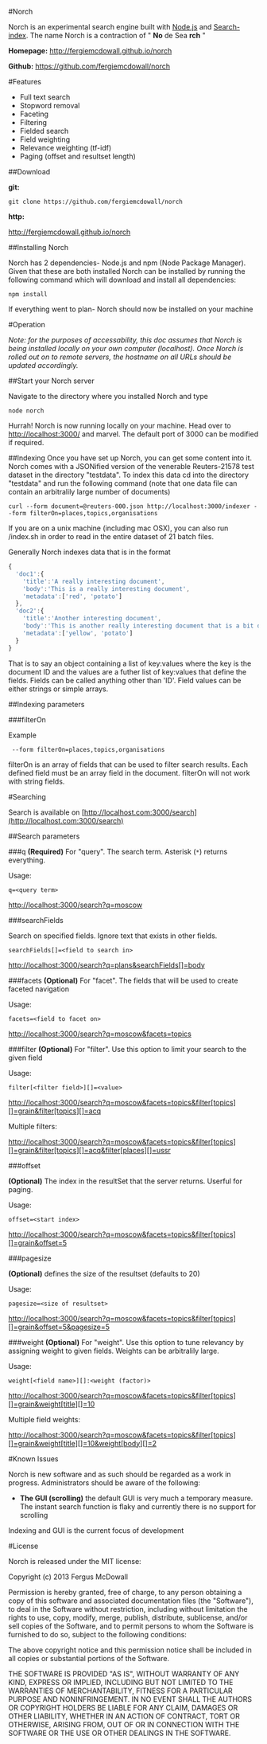 #Norch

Norch is an experimental search engine built with [Node.js](http://nodejs.org/) and
[Search-index](https://github.com/fergiemcdowall/search-index). The name Norch is a contraction of " **No** de Sea **rch** "

**Homepage:** http://fergiemcdowall.github.io/norch 

**Github:** https://github.com/fergiemcdowall/norch

#Features

* Full text search
* Stopword removal
* Faceting
* Filtering
* Fielded search
* Field weighting
* Relevance weighting (tf-idf)
* Paging (offset and resultset length)

##Download

**git:**

    git clone https://github.com/fergiemcdowall/norch

**http:**

http://fergiemcdowall.github.io/norch

##Installing Norch

Norch has 2 dependencies- Node.js and npm (Node Package Manager). Given that these are both installed Norch can be installed by running the following command which will download and install all dependencies:

    npm install

If everything went to plan- Norch should now be installed on your machine

#Operation

*Note: for the purposes of accessability, this doc assumes that Norch is being installed locally on your own computer
(localhost). Once Norch is rolled out on to remote servers, the hostname on all URLs should be updated accordingly.*

##Start your Norch server

Navigate to the directory where you installed Norch and type

    node norch

Hurrah! Norch is now running locally on your machine. Head over to [http://localhost:3000/](http://localhost:3000/)
and marvel. The default port of 3000 can be modified if required.

##Indexing
Once you have set up Norch, you can get some content into it. Norch comes with a JSONified version of the venerable
Reuters-21578 test dataset in the directory "testdata". To index this data cd into the directory "testdata" and run
the following command (note that one data file can contain an arbitralily large number of documents)

    curl --form document=@reuters-000.json http://localhost:3000/indexer --form filterOn=places,topics,organisations

If you are on a unix machine (including mac OSX), you can also run /index.sh in order to read in the entire dataset
of 21 batch files.

Generally Norch indexes data that is in the format

```javascript
{
  'doc1':{
    'title':'A really interesting document',
    'body':'This is a really interesting document',
    'metadata':['red', 'potato']
  },
  'doc2':{
    'title':'Another interesting document',
    'body':'This is another really interesting document that is a bit different',
    'metadata':['yellow', 'potato']
  }
}
```

That is to say an object containing a list of key:values where the key is the document ID and the values are a futher
list of key:values that define the fields. Fields can be called anything other than 'ID'. Field values can be either
strings or simple arrays.

##Indexing parameters

###filterOn

Example

```
 --form filterOn=places,topics,organisations
```

filterOn is an array of fields that can be used to filter search results. Each defined field must be an array field in
the document. filterOn will not work with string fields.


#Searching

Search is available on [http://localhost.com:3000/search](http://localhost.com:3000/search)

##Search parameters

###q
**(Required)** For "query". The search term. Asterisk (```*```) returns everything.

Usage:

    q=<query term>

[http://localhost:3000/search?q=moscow](http://localhost:3000/search?q=moscow)

###searchFields

Search on specified fields. Ignore text that exists in other fields.

    searchFields[]=<field to search in>
    
[http://localhost:3000/search?q=plans&searchFields[]=body](http://localhost:3000/search?q=plans&searchFields[]=body)

###facets
**(Optional)** For "facet". The fields that will be used to create faceted navigation

Usage:

    facets=<field to facet on>

[http://localhost:3000/search?q=moscow&facets=topics](http://localhost:3000/search?q=moscow&facets=topics)

###filter
**(Optional)** For "filter". Use this option to limit your search to the given field

Usage:

    filter[<filter field>][]=<value>

[http://localhost:3000/search?q=moscow&facets=topics&filter[topics][]=grain&filter[topics][]=acq](http://localhost:3000/search?q=moscow&facets=topics&filter[topics][]=grain)

Multiple filters:

[http://localhost:3000/search?q=moscow&facets=topics&filter[topics][]=grain&filter[topics][]=acq&filter[places][]=ussr](http://localhost:3000/search?q=moscow&facets=topics&filter[topics][]=grain&filter[topics][]=acq&filter[places][]=ussr)


###offset

**(Optional)** The index in the resultSet that the server
  returns. Userful for paging.

Usage:

    offset=<start index>

[http://localhost:3000/search?q=moscow&facets=topics&filter[topics][]=grain&offset=5](http://localhost:3000/search?q=moscow&facets=topics&filter[topics][]=grain&offset=5)

###pagesize

**(Optional)** defines the size of the resultset (defaults to 20)

Usage:

    pagesize=<size of resultset>

[http://localhost:3000/search?q=moscow&facets=topics&filter[topics][]=grain&offset=5&pagesize=5](http://localhost:3000/search?q=moscow&facets=topics&filter[topics][]=grain&offset=5&pagesize=5)

###weight
**(Optional)** For "weight". Use this option to tune relevancy by assigning weight to given fields. Weights can be arbitralily large.

Usage:

    weight[<field name>][]:<weight (factor)>

[http://localhost:3000/search?q=moscow&facets=topics&filter[topics][]=grain&weight[title][]=10](http://localhost:3000/search?q=moscow&facets=topics&filter[topics][]=grain&weight[title][]=10)

Multiple field weights:

[http://localhost:3000/search?q=moscow&facets=topics&filter[topics][]=grain&weight[title][]=10&weight[body][]=2](http://localhost:3000/search?q=moscow&facets=topics&filter[topics][]=grain&weight[title][]=10&weight[body][]=2)

#Known Issues

Norch is new software and as such should be regarded as a work in progress. Administrators should be aware of the
following:

 * **The GUI (scrolling)** the default GUI is very much a temporary measure. The instant search function is flaky and currently
 there is no support for scrolling

Indexing and GUI is the current focus of development

#License

Norch is released under the MIT license:

Copyright (c) 2013 Fergus McDowall

Permission is hereby granted, free of charge, to any person obtaining
a copy of this software and associated documentation files (the
"Software"), to deal in the Software without restriction, including
without limitation the rights to use, copy, modify, merge, publish,
distribute, sublicense, and/or sell copies of the Software, and to
permit persons to whom the Software is furnished to do so, subject to
the following conditions:

The above copyright notice and this permission notice shall be
included in all copies or substantial portions of the Software.

THE SOFTWARE IS PROVIDED "AS IS", WITHOUT WARRANTY OF ANY KIND,
EXPRESS OR IMPLIED, INCLUDING BUT NOT LIMITED TO THE WARRANTIES OF
MERCHANTABILITY, FITNESS FOR A PARTICULAR PURPOSE AND
NONINFRINGEMENT. IN NO EVENT SHALL THE AUTHORS OR COPYRIGHT HOLDERS BE
LIABLE FOR ANY CLAIM, DAMAGES OR OTHER LIABILITY, WHETHER IN AN ACTION
OF CONTRACT, TORT OR OTHERWISE, ARISING FROM, OUT OF OR IN CONNECTION
WITH THE SOFTWARE OR THE USE OR OTHER DEALINGS IN THE SOFTWARE.


